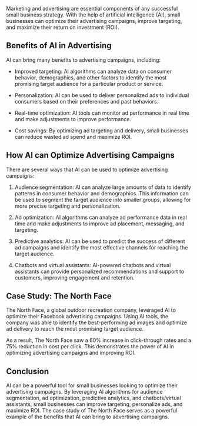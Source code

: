 

Marketing and advertising are essential components of any successful small business strategy. With the help of artificial intelligence (AI), small businesses can optimize their advertising campaigns, improve targeting, and maximize their return on investment (ROI).

Benefits of AI in Advertising
-----------------------------

AI can bring many benefits to advertising campaigns, including:

* Improved targeting: AI algorithms can analyze data on consumer behavior, demographics, and other factors to identify the most promising target audience for a particular product or service.

* Personalization: AI can be used to deliver personalized ads to individual consumers based on their preferences and past behaviors.

* Real-time optimization: AI tools can monitor ad performance in real time and make adjustments to improve performance.

* Cost savings: By optimizing ad targeting and delivery, small businesses can reduce wasted ad spend and maximize ROI.

How AI can Optimize Advertising Campaigns
-----------------------------------------

There are several ways that AI can be used to optimize advertising campaigns:

1. Audience segmentation: AI can analyze large amounts of data to identify patterns in consumer behavior and demographics. This information can be used to segment the target audience into smaller groups, allowing for more precise targeting and personalization.

2. Ad optimization: AI algorithms can analyze ad performance data in real time and make adjustments to improve ad placement, messaging, and targeting.

3. Predictive analytics: AI can be used to predict the success of different ad campaigns and identify the most effective channels for reaching the target audience.

4. Chatbots and virtual assistants: AI-powered chatbots and virtual assistants can provide personalized recommendations and support to customers, improving engagement and retention.

Case Study: The North Face
--------------------------

The North Face, a global outdoor recreation company, leveraged AI to optimize their Facebook advertising campaigns. Using AI tools, the company was able to identify the best-performing ad images and optimize ad delivery to reach the most promising target audience.

As a result, The North Face saw a 60% increase in click-through rates and a 75% reduction in cost per click. This demonstrates the power of AI in optimizing advertising campaigns and improving ROI.

Conclusion
----------

AI can be a powerful tool for small businesses looking to optimize their advertising campaigns. By leveraging AI algorithms for audience segmentation, ad optimization, predictive analytics, and chatbots/virtual assistants, small businesses can improve targeting, personalize ads, and maximize ROI. The case study of The North Face serves as a powerful example of the benefits that AI can bring to advertising campaigns.
